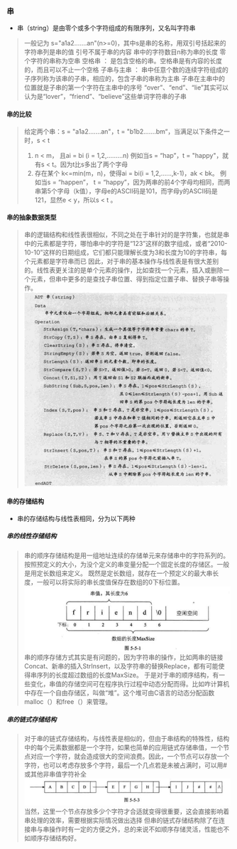 ### 串
- 串（string）是由零个或多个字符组成的有限序列，又名叫字符串
> 一般记为 s="a1a2.......an"(n>=0)，其中s是串的名称，用双引号括起来的字符串列是串的值
> 引号不属于串的内容
> 串中的字符数目n称为串的长度
> 零个字符的串称为空串
> 空格串 ： 是包含空格的串。空格串是有内容的长度的，而且可以不止一个空格
> 子串与主串 ： 串中任意个数的连续字符组成的子序列称为该串的子串，相应的，包含子串的串称为主串
> 子串在主串中的位置就是子串的第一个字符在主串中的序号
> “over”、“end”、“lie”其实可以认为是“lover”，“friend”、“believe”这些单词字符串的子串

#### 串的比较

> 给定两个串：s = "a1a2.......an"，t = "b1b2.......bm“，当满足以下条件之一时，s < t
> 1. n < m， 且ai = bi (i = 1,2,.........n)
> 例如当s = “hap”，t = "happy"，就有s < t。因为t比s多出了两个字母
> 2. 存在某个 k<=min(m，n)，使得ai = bi(i = 1,2,......,k-1)，ak < bk。
> 例如当s = “happen”， t = “happy”，因为两串的前4个字母均相同，而两串第5个字母（k值），字母e的ASCII码是101，而字母y的ASCII码是121，显然e < y，所以s < t 。

#### 串的抽象数据类型

> 串的逻辑结构和线性表很相似，不同之处在于串针对的是字符集，也就是串中的元素都是字符，哪怕串中的字符是“123”这样的数字组成，或者“2010-10-10”这样的日期组成，它们都只能理解长度为3和长度为10的字符串，每个元素都是字符串而已
> 因此，对于串的基本操作与线性表是有很大差别的。线性表更关注的是单个元素的操作，比如查找一个元素，插入或删除一个元素，但串中更多的是查找子串位置、得到指定位置子串、替换子串等操作。
![enter description here][1]


#### 串的存储结构
- 串的存储结构与线性表相同，分为以下两种

##### 串的线性存储结构
> 串的顺序存储结构是用一组地址连续的存储单元来存储串中的字符系列的。按照预定义的大小，为没个定义的串变量分配一个固定长度的存储区。一般是用定长数组来定义。
> 既然是定长数组，就存在一个预定义的最大串长度，一般可以将实际的串长度值保存在数组的0下标位置。
![enter description here][2]
> 串的顺序存储方式其实是有问题的，因为字符串的操作，比如两串的链接Concat、新串的插入StrInsert，以及字符串的替换Replace，都有可能使得串序列的长度超过数组的长度MaxSize。
> 于是对于串的顺序结构，有一些变化，串值的存储空间可在程序执行过程中动态分配而得。比如咋计算机中存在一个自由存储区，叫做“堆”。这个堆可由C语言的动态分配函数malloc（）和free（）来管理。

##### 串的链式存储结构
> 对于串的链式存储结构，与线性表是相似的，但由于串结构的特殊性，结构中的每个元素数据都是一个字符，如果也简单的应用链式存储串值，一个节点对应一个字符，就会造成很大的空间浪费。因此，一个节点可以存放一个字符，也可以考虑存放多个字符，最后一个几点若是未被占满时，可以用#或其他非串值字符补全
![enter description here][3]
> 当然，这里一个节点存放多少个字符才合适就变得很重要，这会直接影响着串处理的效率，需要根据实际情况做出选择
> 但串的链式存储结构除了在连接串与串操作时有一定的方便之外，总的来说不如顺序存储灵活，性能也不如顺序存储结构好。



  [1]: ./images/1510653103504.jpg
  [2]: ./images/1510730476399.jpg
  [3]: ./images/1510730876362.jpg